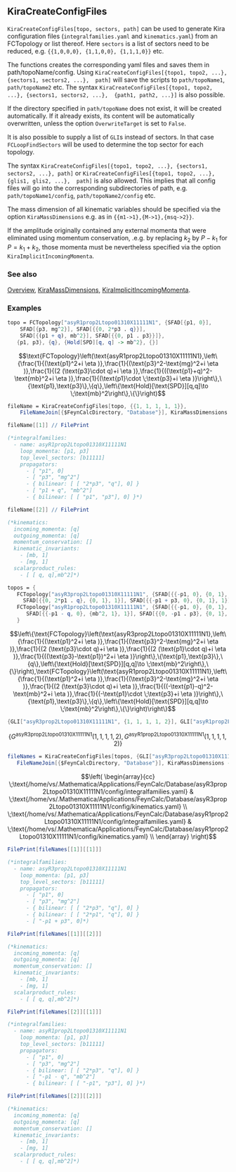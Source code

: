## KiraCreateConfigFiles

`KiraCreateConfigFiles[topo, sectors, path]` can be used to generate Kira configuration files (`integralfamilies.yaml` and `kinematics.yaml`) from an FCTopology or list thereof. Here `sectors` is a list of sectors need to be reduced, e.g. `{{1,0,0,0}, {1,1,0,0}, {1,1,1,0}}` etc.

The functions creates the corresponding yaml files and saves them  in path/topoName/config. Using `KiraCreateConfigFiles[{topo1, topo2, ...}, {sectors1, sectors2, ...},  path]` will save the scripts to `path/topoName1`, `path/topoName2` etc. The syntax `KiraCreateConfigFiles[{topo1, topo2, ...}, {sectors1, sectors2, ...},  {path1, path2, ...}]` is also possible.

If the directory specified in `path/topoName` does not exist, it will be created automatically. If it already exists, its content will be automatically overwritten, unless the option `OverwriteTarget` is set to `False`.

It is also possible to supply a list of `GLI`s instead of sectors. In that case `FCLoopFindSectors` will be used to determine the top sector for each topology.

The syntax  `KiraCreateConfigFiles[{topo1, topo2, ...}, {sectors1, sectors2, ...}, path]` or `KiraCreateConfigFiles[{topo1, topo2, ...}, {glis1, glis2, ...},  path]` is also allowed. This implies that all config files will go into the corresponding subdirectories of path, e.g. `path/topoName1/config`, `path/topoName2/config` etc.

The mass dimension of all kinematic variables should be specified via the option `KiraMassDimensions` e.g. as in `{{m1->1},{M->1},{msq->2}}`.

If the amplitude originally contained any external momenta that were eliminated using momentum conservation, .e.g. by replacing $k_2$ by $P-k_1$ for $P=k_1+k_2$, those momenta must be nevertheless specified via the option `KiraImplicitIncomingMomenta`.

### See also

[Overview](Extra/FeynHelpers.md), [KiraMassDimensions](KiraMassDimensions.md), [KiraImplicitIncomingMomenta](KiraImplicitIncomingMomenta.md).

### Examples

```mathematica
topo = FCTopology["asyR1prop2Ltopo01310X11111N1", {SFAD[{p1, 0}], 
    SFAD[{p3, mg^2}], SFAD[{{0, 2*p3 . q}}], 
    SFAD[{(p1 + q), mb^2}], SFAD[{{0, p1 . p3}}]}, 
   {p1, p3}, {q}, {Hold[SPD][q, q] -> mb^2}, {}]
```

$$\text{FCTopology}\left(\text{asyR1prop2Ltopo01310X11111N1},\left\{\frac{1}{(\text{p1}^2+i \eta )},\frac{1}{(\text{p3}^2-\text{mg}^2+i \eta )},\frac{1}{(2 (\text{p3}\cdot q)+i \eta )},\frac{1}{((\text{p1}+q)^2-\text{mb}^2+i \eta )},\frac{1}{(\text{p1}\cdot \;\text{p3}+i \eta )}\right\},\{\text{p1},\text{p3}\},\{q\},\left\{\text{Hold}[\text{SPD}][q,q]\to \;\text{mb}^2\right\},\{\}\right)$$

```mathematica
fileName = KiraCreateConfigFiles[topo, {{1, 1, 1, 1, 1}}, 
    FileNameJoin[{$FeynCalcDirectory, "Database"}], KiraMassDimensions -> {mb -> 1, mg -> 1}];
```

```mathematica
fileName[[1]] // FilePrint

(*integralfamilies:
  - name: asyR1prop2Ltopo01310X11111N1
    loop_momenta: [p1, p3]
    top_level_sectors: [b11111]
    propagators:
      - [ "p1", 0]
      - [ "p3", "mg^2"]
      - { bilinear: [ [ "2*p3", "q"], 0] }
      - [ "p1 + q", "mb^2"]
      - { bilinear: [ [ "p1", "p3"], 0] }*)
```

```mathematica
fileName[[2]] // FilePrint

(*kinematics:
  incoming_momenta: [q]
  outgoing_momenta: [q]
  momentum_conservation: []
  kinematic_invariants:
    - [mb, 1]
    - [mg, 1]
  scalarproduct_rules:
    - [ [ q, q],mb^2]*)
```

```mathematica
topos = {
   FCTopology["asyR3prop2Ltopo01310X11111N1", {SFAD[{{-p1, 0}, {0, 1}, 1}], SFAD[{{-p3, 0}, {mg^2, 1}, 1}], SFAD[{{0, 2*p3 . q}, {0, 1}, 1}], 
     SFAD[{{0, 2*p1 . q}, {0, 1}, 1}], SFAD[{{-p1 + p3, 0}, {0, 1}, 1}]}, {p1, p3}, {q}, {Hold[SPD][q, q] -> mb^2}, {}], 
   FCTopology["asyR1prop2Ltopo01310X11111N1", {SFAD[{{-p1, 0}, {0, 1}, 1}], SFAD[{{-p3, 0}, {mg^2, 1}, 1}], SFAD[{{0, 2*p3 . q}, {0, 1}, 1}], 
      SFAD[{{-p1 - q, 0}, {mb^2, 1}, 1}], SFAD[{{0, -p1 . p3}, {0, 1}, 1}]}, {p1, p3}, {q}, {Hold[SPD][q, q] -> mb^2}, {}] 
   }
```

$$\left\{\text{FCTopology}\left(\text{asyR3prop2Ltopo01310X11111N1},\left\{\frac{1}{(\text{p1}^2+i \eta )},\frac{1}{(\text{p3}^2-\text{mg}^2+i \eta )},\frac{1}{(2 (\text{p3}\cdot q)+i \eta )},\frac{1}{(2 (\text{p1}\cdot q)+i \eta )},\frac{1}{((\text{p3}-\text{p1})^2+i \eta )}\right\},\{\text{p1},\text{p3}\},\{q\},\left\{\text{Hold}[\text{SPD}][q,q]\to \;\text{mb}^2\right\},\{\}\right),\text{FCTopology}\left(\text{asyR1prop2Ltopo01310X11111N1},\left\{\frac{1}{(\text{p1}^2+i \eta )},\frac{1}{(\text{p3}^2-\text{mg}^2+i \eta )},\frac{1}{(2 (\text{p3}\cdot q)+i \eta )},\frac{1}{((-\text{p1}-q)^2-\text{mb}^2+i \eta )},\frac{1}{(-\text{p1}\cdot \;\text{p3}+i \eta )}\right\},\{\text{p1},\text{p3}\},\{q\},\left\{\text{Hold}[\text{SPD}][q,q]\to \;\text{mb}^2\right\},\{\}\right)\right\}$$

```mathematica
{GLI["asyR3prop2Ltopo01310X11111N1", {1, 1, 1, 1, 2}], GLI["asyR1prop2Ltopo01310X11111N1", {1, 1, 1, 1, 2}]}
```

$$\left\{G^{\text{asyR3prop2Ltopo01310X11111N1}}(1,1,1,1,2),G^{\text{asyR1prop2Ltopo01310X11111N1}}(1,1,1,1,2)\right\}$$

```mathematica
fileNames = KiraCreateConfigFiles[topos, {GLI["asyR3prop2Ltopo01310X11111N1", {1, 1, 1, 1, 2}], GLI["asyR1prop2Ltopo01310X11111N1", {1, 1, 1, 1, 2}]}, 
   FileNameJoin[{$FeynCalcDirectory, "Database"}], KiraMassDimensions -> {mb -> 1, mg -> 1}]
```

$$\left(
\begin{array}{cc}
 \;\text{/home/vs/.Mathematica/Applications/FeynCalc/Database/asyR3prop2Ltopo01310X11111N1/config/integralfamilies.yaml} & \;\text{/home/vs/.Mathematica/Applications/FeynCalc/Database/asyR3prop2Ltopo01310X11111N1/config/kinematics.yaml} \\
 \;\text{/home/vs/.Mathematica/Applications/FeynCalc/Database/asyR1prop2Ltopo01310X11111N1/config/integralfamilies.yaml} & \;\text{/home/vs/.Mathematica/Applications/FeynCalc/Database/asyR1prop2Ltopo01310X11111N1/config/kinematics.yaml} \\
\end{array}
\right)$$

```mathematica
FilePrint[fileNames[[1]][[1]]]

(*integralfamilies:
  - name: asyR3prop2Ltopo01310X11111N1
    loop_momenta: [p1, p3]
    top_level_sectors: [b11111]
    propagators:
      - [ "p1", 0]
      - [ "p3", "mg^2"]
      - { bilinear: [ [ "2*p3", "q"], 0] }
      - { bilinear: [ [ "2*p1", "q"], 0] }
      - [ "-p1 + p3", 0]*)
```

```mathematica
FilePrint[fileNames[[1]][[2]]]

(*kinematics:
  incoming_momenta: [q]
  outgoing_momenta: [q]
  momentum_conservation: []
  kinematic_invariants:
    - [mb, 1]
    - [mg, 1]
  scalarproduct_rules:
    - [ [ q, q],mb^2]*)
```

```mathematica
FilePrint[fileNames[[2]][[1]]]

(*integralfamilies:
  - name: asyR1prop2Ltopo01310X11111N1
    loop_momenta: [p1, p3]
    top_level_sectors: [b11111]
    propagators:
      - [ "p1", 0]
      - [ "p3", "mg^2"]
      - { bilinear: [ [ "2*p3", "q"], 0] }
      - [ "-p1 - q", "mb^2"]
      - { bilinear: [ [ "-p1", "p3"], 0] }*)
```

```mathematica
FilePrint[fileNames[[2]][[2]]]

(*kinematics:
  incoming_momenta: [q]
  outgoing_momenta: [q]
  momentum_conservation: []
  kinematic_invariants:
    - [mb, 1]
    - [mg, 1]
  scalarproduct_rules:
    - [ [ q, q],mb^2]*)
```